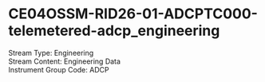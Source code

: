 # CE04OSSM-RID26-01-ADCPTC000-telemetered-adcp_engineering

Stream Type: Engineering<br>
Stream Content: Engineering Data<br>
Instrument Group Code: ADCP<br>
